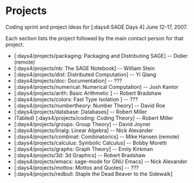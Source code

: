 

# Projects

Coding sprint and project ideas for [:days4:SAGE Days 4] June 12-17, 2007. 

Each section lists the project followed by the main contact person for that project.  

* [:days4/projects/packaging: Packaging and Distributing SAGE] -- Didier (remote) 
* [:days4/projects/nb: The SAGE Notebook] -- William Stein 
* [:days4/projects/dist: Distributed Computation] -- Yi Qiang 
* [:days4/projects/doc: Documentation] -- ??? 
* [:days4/projects/numerical: Numerical Computation] -- Josh Kantor 
* [:days4/projects/arith: Basic Arithmetic ] -- Robert Bradshaw 
* [:days4/projects/colors: Fast Type Isolation ] -- ??? 
* [:days4/projects/numbertheory: Number Theory] -- David Roe 
* [:days4/projects/database: Databases] -- Robert Miller 
* (Tabled) [:days4/projects/coding: Coding Theory] -- Robert Miller 
* [:days4/projects/groups: Group Theory] -- David Joyner 
* [:days4/projects/linalg: Linear Algebra] -- Nick Alexander  
* [:days4/projects/combinat: Combinatorics] -- Mike Hansen (remote) 
* [:days4/projects/calculus: Symbolic Calculus] -- Bobby Moretti 
* [:days4/projects/graphs: Graph Theory] -- Emily Kirkman 
* [:days4/projects/3d: 3d Graphics] -- Robert Bradshaw 
* [:days4/projects/emacs: sage-mode for GNU Emacs] -- Nick Alexander 
* [:days4/projects/mottos: Mottos and Quotes] -- ??? 
* [:days4/projects/redbull: Staple the Dead Beaver to the Sidewalk] 